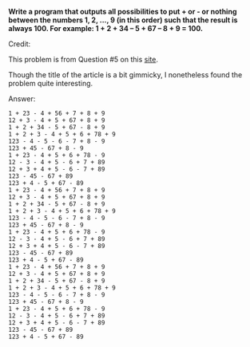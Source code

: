 **Write a program that outputs all possibilities to put + or - or nothing between the numbers 1, 2, ..., 9 (in this order) such that the result is always 100. For example: 1 + 2 + 34 – 5 + 67 – 8 + 9 = 100.**

Credit:

This problem is from Question #5 on this [site](https://www.shiftedup.com/2015/05/07/five-programming-problems-every-software-engineer-should-be-able-to-solve-in-less-than-1-hour).

Though the title of the article is a bit gimmicky, I nonetheless found the problem quite interesting.

Answer:
```
1 + 23 - 4 + 56 + 7 + 8 + 9
12 + 3 - 4 + 5 + 67 + 8 + 9
1 + 2 + 34 - 5 + 67 - 8 + 9
1 + 2 + 3 - 4 + 5 + 6 + 78 + 9
123 - 4 - 5 - 6 - 7 + 8 - 9
123 + 45 - 67 + 8 - 9
1 + 23 - 4 + 5 + 6 + 78 - 9
12 - 3 - 4 + 5 - 6 + 7 + 89
12 + 3 + 4 + 5 - 6 - 7 + 89
123 - 45 - 67 + 89
123 + 4 - 5 + 67 - 89
1 + 23 - 4 + 56 + 7 + 8 + 9
12 + 3 - 4 + 5 + 67 + 8 + 9
1 + 2 + 34 - 5 + 67 - 8 + 9
1 + 2 + 3 - 4 + 5 + 6 + 78 + 9
123 - 4 - 5 - 6 - 7 + 8 - 9
123 + 45 - 67 + 8 - 9
1 + 23 - 4 + 5 + 6 + 78 - 9
12 - 3 - 4 + 5 - 6 + 7 + 89
12 + 3 + 4 + 5 - 6 - 7 + 89
123 - 45 - 67 + 89
123 + 4 - 5 + 67 - 89
1 + 23 - 4 + 56 + 7 + 8 + 9
12 + 3 - 4 + 5 + 67 + 8 + 9
1 + 2 + 34 - 5 + 67 - 8 + 9
1 + 2 + 3 - 4 + 5 + 6 + 78 + 9
123 - 4 - 5 - 6 - 7 + 8 - 9
123 + 45 - 67 + 8 - 9
1 + 23 - 4 + 5 + 6 + 78 - 9
12 - 3 - 4 + 5 - 6 + 7 + 89
12 + 3 + 4 + 5 - 6 - 7 + 89
123 - 45 - 67 + 89
123 + 4 - 5 + 67 - 89
```

